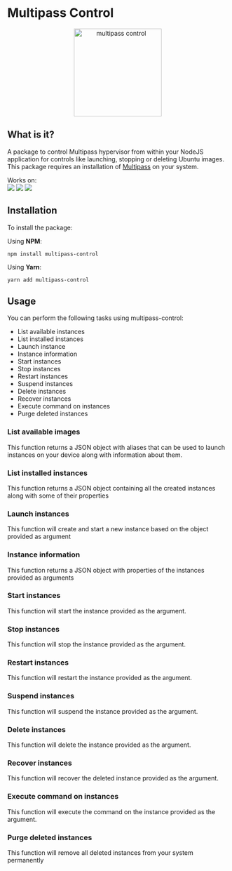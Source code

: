
# Multipass Control
<p align="center" width="100%">
    <img src="https://user-images.githubusercontent.com/27415791/121166577-d3c82880-c86e-11eb-8ea5-a61e02717476.png" alt="multipass control" height="200px" />
</p>

## What is it?
A package to control Multipass hypervisor from within your NodeJS application for controls like launching, stopping or deleting Ubuntu images. This package requires an installation of [Multipass](https://multipass.run/) on your system.


Works on: <br />
![](https://img.shields.io/badge/Windows-0078D6?style=for-the-badge&logo=windows&logoColor=white) ![](https://img.shields.io/badge/Linux-FCC624?style=for-the-badge&logo=linux&logoColor=black) ![](https://img.shields.io/badge/Apple-white?style=for-the-badge&logo=apple&logoColor=black)

## Installation
To install the package:

Using **NPM**:
```
npm install multipass-control
```

Using **Yarn**:
```
yarn add multipass-control
```

## Usage
You can perform the following tasks using multipass-control:
  - List available instances
  - List installed instances
  - Launch instance
  - Instance information
  - Start instances
  - Stop instances
  - Restart instances
  - Suspend instances
  - Delete instances
  - Recover instances
  - Execute command on instances
  - Purge deleted instances


### List available images
This function returns a JSON object with aliases that can be used to launch instances on your device along with information about them.


### List installed instances
This function returns a JSON object containing all the created instances along with some of their properties

### Launch instances
This function will create and start a new instance based on the object provided as argument

### Instance information
This function returns a JSON object with properties of the instances provided as arguments

### Start instances
This function will start the instance provided as the argument.

### Stop instances
This function will stop the instance provided as the argument.

### Restart instances
This function will restart the instance provided as the argument.

###  Suspend instances
This function will suspend the instance provided as the argument.

### Delete instances
This function will delete the instance provided as the argument.

### Recover instances
This function will recover the deleted instance provided as the argument.

### Execute command on instances
This function will execute the command on the instance provided as the argument.

### Purge deleted instances
This function will remove all deleted instances from your system permanently


